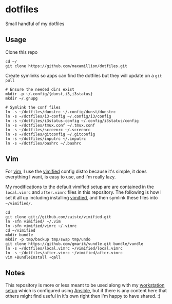 # dotfiles
Small handful of my dotfiles


## Usage

Clone this repo

    cd ~/
    git clone https://github.com/maxamillion/dotfiles.git

Create symlinks so apps can find the dotfiles but they will update on a `git pull`

    # Ensure the needed dirs exist
    mkdir -p ~/.config/{dunst,i3,i3status}
    mkdir ~/.gnupg

    # Symlink the conf files
    ln -s ~/dotfiles/dunstrc ~/.config/dunst/dunstrc
    ln -s ~/dotfiles/i3-config ~/.config/i3/config
    ln -s ~/dotfiles/i3status-config ~/.config/i3status/config
    ln -s ~/dotfiles/tmux.conf ~/.tmux.conf
    ln -s ~/dotfiles/screenrc ~/.screenrc
    ln -s ~/dotfiles/gitconfig ~/.gitconfig
    ln -s ~/dotfiles/inputrc ~/.inputrc
    ln -s ~/dotfiles/bashrc ~/.bashrc


## Vim
For [vim](http://www.vim.org/), I use the
[vimified](https://github.com/zaiste/vimified)
config distro because it's simple, it does everything I want, is easy to use,
and I'm really lazy.

My modifications to the default vimified setup are are contained in the
`local.vimrc` and `after.vimrc` files in this repository. The following is how
I set it all up including installing [vimified](https://github.com/zaiste/vimified),
and then symlink these files into `~/vimified/`.

    cd
    git clone git://github.com/zaiste/vimified.git
    ln -sfn vimified/ ~/.vim
    ln -sfn vimified/vimrc ~/.vimrc
    cd ~/vimified
    mkdir bundle
    mkdir -p tmp/backup tmp/swap tmp/undo
    git clone https://github.com/gmarik/vundle.git bundle/vundle
    ln -s ~/dotfiles/local.vimrc ~/vimified/local.vimrc
    ln -s ~/dotfiles/after.vimrc ~/vimified/after.vimrc
    vim +BundleInstall +qall


## Notes
This repository is more or less meant to be used along with my [workstation
setup](https://github.com/maxamillion/ansible-maxamillion-workstation)
which is configured using [Ansible](https://www.ansible.com/), but if there is
any content here that others might find useful in it's own right then I'm happy
to have shared. :)
